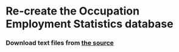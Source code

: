 # Re-create the Occupation Employment Statistics database

### Download text files from [the source](http://download.bls.gov/pub/time.series/oe/)


